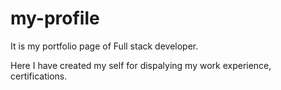 # my-profile
It is my portfolio page of Full stack developer.

Here I have created my self for dispalying my work experience, certifications.

